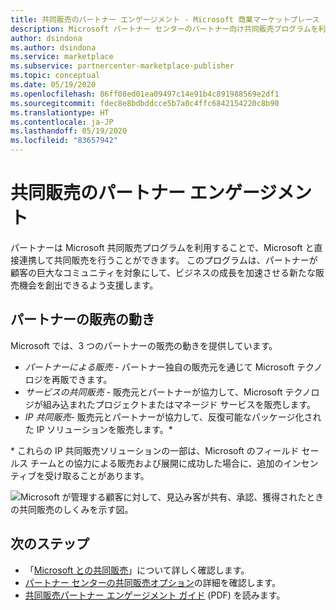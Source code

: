 ```yaml
---
title: 共同販売のパートナー エンゲージメント - Microsoft 商業マーケットプレース
description: Microsoft パートナー センターのパートナー向け共同販売プログラムを利用すると、巨大な顧客ベースを対象にして、新しい売上を生み出すことができます。
author: dsindona
ms.author: dsindona
ms.service: marketplace
ms.subservice: partnercenter-marketplace-publisher
ms.topic: conceptual
ms.date: 05/19/2020
ms.openlocfilehash: 86ff08ed01ea09497c14e91b4c891988569e2df1
ms.sourcegitcommit: fdec8e8bdbddcce5b7a0c4ffc6842154220c8b90
ms.translationtype: HT
ms.contentlocale: ja-JP
ms.lasthandoff: 05/19/2020
ms.locfileid: "83657942"
---
```

# <a name="co-sell-partner-engagement"></a>共同販売のパートナー エンゲージメント

パートナーは Microsoft 共同販売プログラムを利用することで、Microsoft と直接連携して共同販売を行うことができます。 このプログラムは、パートナーが顧客の巨大なコミュニティを対象にして、ビジネスの成長を加速させる新たな販売機会を創出できるよう支援します。

## <a name="partner-selling-motions"></a>パートナーの販売の動き

Microsoft では、3 つのパートナーの販売の動きを提供しています。

* *パートナーによる販売* - パートナー独自の販売元を通じて Microsoft テクノロジを再販できます。
* *サービスの共同販売* - 販売元とパートナーが協力して、Microsoft テクノロジが組み込まれたプロジェクトまたはマネージド サービスを販売します。
* *IP 共同販売*- 販売元とパートナーが協力して、反復可能なパッケージ化された IP ソリューションを販売します。*

\* これらの IP 共同販売ソリューションの一部は、Microsoft のフィールド セールス チームとの協力による販売および展開に成功した場合に、追加のインセンティブを受け取ることがあります。

![Microsoft が管理する顧客に対して、見込み客が共有、承認、獲得されたときの共同販売のしくみを示す図。](./media/marketplace-publishers-guide/marketplace-co-sell.png)

## <a name="next-steps"></a>次のステップ

* 「[Microsoft との共同販売](https://partner.microsoft.com/membership/sell-with-microsoft)」について詳しく確認します。
* [パートナー センターの共同販売オプション](./partner-center-portal/commercial-marketplace-co-sell.md)の詳細を確認します。
* [共同販売パートナー エンゲージメント ガイド](https://aka.ms/Co-sellPartnerengagementguidepartnerlink) (PDF) を読みます。

